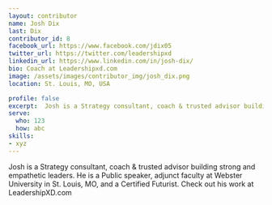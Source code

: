 ```yaml
---
layout: contributor
name: Josh Dix
last: Dix
contributor_id: 8
facebook_url: https://www.facebook.com/jdix05
twitter_url: https://twitter.com/leadershipxd
linkedin_url: https://www.linkedin.com/in/josh-dix/
bio: Coach at Leadershipxd.com
image: /assets/images/contributor_img/josh_dix.png
location: St. Louis, MO, USA

profile: false
excerpt:  Josh is a Strategy consultant, coach & trusted advisor building strong and empathetic leaders.
serve:
  who: 123
  how: abc
skills:
- xyz
---
```

Josh is a Strategy consultant, coach & trusted advisor building strong and empathetic leaders. He is a Public speaker, adjunct faculty at Webster University in St. Louis, MO, and a Certified Futurist. Check out his work at LeadershipXD.com 